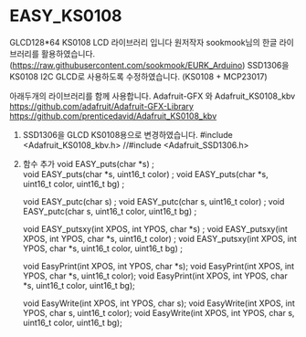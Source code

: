 # EASY_KS0108

GLCD128*64  KS0108 LCD 라이브러리 입니다
원저작자 sookmook님의 한글 라이브러리를 활용하였습니다.
(https://raw.githubusercontent.com/sookmook/EURK_Arduino)
SSD1306을 KS0108 I2C GLCD로 사용하도록 수정하였습니다. 
(KS0108 + MCP23017)

아래두개의 라이브러리를 함께 사용합니다.
Adafruit-GFX 와 Adafruit_KS0108_kbv
https://github.com/adafruit/Adafruit-GFX-Library 
https://github.com/prenticedavid/Adafruit_KS0108_kbv 


1. SSD1306을 GLCD KS0108용으로 변경하였습니다.
   #include <Adafruit_KS0108_kbv.h>
   //#include <Adafruit_SSD1306.h>

2. 함수 추가
   void EASY_puts(char *s) ;   
   void EASY_puts(char *s, uint16_t color) ;
   void EASY_puts(char *s, uint16_t color, uint16_t bg) ;
   
   void EASY_putc(char s) ;
   void EASY_putc(char s, uint16_t color) ;
   void EASY_putc(char s, uint16_t color, uint16_t bg) ;
   
   void EASY_putsxy(int XPOS, int YPOS, char *s) ;
   void EASY_putsxy(int XPOS, int YPOS, char *s, uint16_t color) ;
   void EASY_putsxy(int XPOS, int YPOS, char *s, uint16_t color, uint16_t bg) ;
   
   void EasyPrint(int XPOS, int YPOS, char *s);
   void EasyPrint(int XPOS, int YPOS, char *s, uint16_t color);
   void EasyPrint(int XPOS, int YPOS, char *s, uint16_t color, uint16_t bg);
   
   void EasyWrite(int XPOS, int YPOS, char s);
   void EasyWrite(int XPOS, int YPOS, char s, uint16_t color);
   void EasyWrite(int XPOS, int YPOS, char s, uint16_t color, uint16_t bg); 
